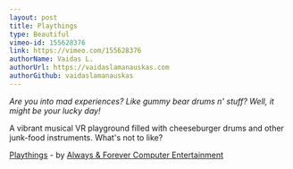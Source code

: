 ```yaml
---
layout: post
title: Playthings
type: Beautiful
vimeo-id: 155628376
link: https://vimeo.com/155628376
authorName: Vaidas L.
authorUrl: https://vaidaslamanauskas.com
authorGithub: vaidaslamanauskas
---
```


_Are you into mad experiences? Like gummy bear drums n' stuff? Well, it might be your lucky day!_

A vibrant musical VR playground filled with cheeseburger drums and other junk-food instruments. What's not to like?

[Playthings](https://vimeo.com/155628376) - by [Always & Forever Computer Entertainment](http://aaf.nyc/)
